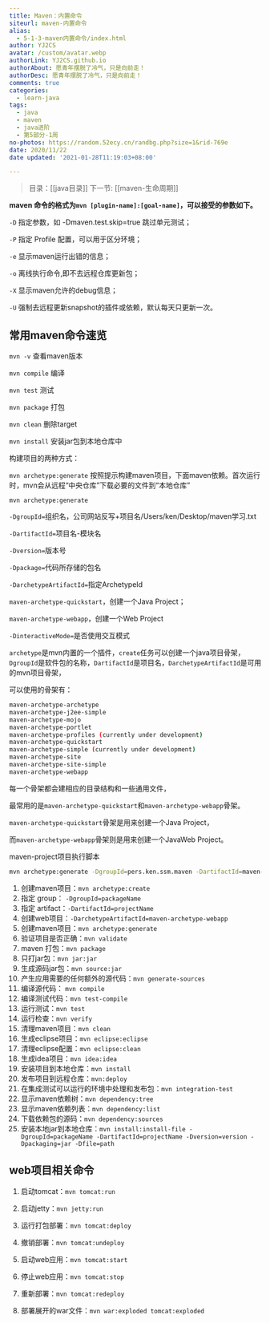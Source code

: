 ```yaml
---
title: Maven：内置命令
siteurl: maven-内置命令
alias:
  - 5-1-3-maven内置命令/index.html
author: YJ2CS
avatar: /custom/avatar.webp
authorLink: YJ2CS.github.io
authorAbout: 愿青年摆脱了冷气，只是向前走！
authorDesc: 愿青年摆脱了冷气，只是向前走！
comments: true
categories:
  - learn-java
tags:
  - java
  - maven
  - java进阶
  - 第5部分-1周
no-photos: https://random.52ecy.cn/randbg.php?size=1&rid-769e
date: 2020/11/22
date updated: '2021-01-28T11:19:03+08:00'

---
```


> 目录：[[java目录]]
> 下一节: [[maven-生命周期]]

**maven 命令的格式为`mvn [plugin-name]:[goal-name]`，可以接受的参数如下。**

`-D` 指定参数，如 -Dmaven.test.skip=true 跳过单元测试；

`-P` 指定 Profile 配置，可以用于区分环境；

`-e` 显示maven运行出错的信息；

`-o` 离线执行命令,即不去远程仓库更新包；

`-X` 显示maven允许的debug信息；

`-U` 强制去远程更新snapshot的插件或依赖，默认每天只更新一次。

## 常用maven命令速览

`mvn -v` 查看maven版本

`mvn compile` 编译

`mvn test` 测试

`mvn package` 打包

`mvn clean` 删除target

`mvn install` 安装jar包到本地仓库中

构建项目的两种方式：

`mvn archetype:generate` 按照提示构建maven项目，下面maven依赖。首次运行时，mvn会从远程“中央仓库”下载必要的文件到“本地仓库”

`mvn archetype:generate`

`-DgroupId=`组织名，公司网站反写+项目名/Users/ken/Desktop/maven学习.txt

`-DartifactId=`项目名-模块名

`-Dversion=`版本号

`-Dpackage=`代码所存储的包名

`-DarchetypeArtifactId=`指定ArchetypeId

`maven-archetype-quickstart`，创建一个Java Project；

`maven-archetype-webapp`，创建一个Web Project

`-DinteractiveMode=`是否使用交互模式

`archetype`是mvn内置的一个插件，`create`任务可以创建一个java项目骨架，`DgroupId`是软件包的名称，`DartifactId`是项目名，`DarchetypeArtifactId`是可用的mvn项目骨架，

可以使用的骨架有：

```bash
maven-archetype-archetype  
maven-archetype-j2ee-simple  
maven-archetype-mojo  
maven-archetype-portlet  
maven-archetype-profiles (currently under development)  
maven-archetype-quickstart  
maven-archetype-simple (currently under development)  
maven-archetype-site  
maven-archetype-site-simple  
maven-archetype-webapp  
```

每一个骨架都会建相应的目录结构和一些通用文件，

最常用的是`maven-archetype-quickstart`和`maven-archetype-webapp`骨架。

`maven-archetype-quickstart`骨架是用来创建一个Java Project，

而`maven-archetype-webapp`骨架则是用来创建一个JavaWeb Project。

maven-project项目执行脚本

```bash
mvn archetype:generate -DgroupId=pers.ken.ssm.maven -DartifactId=maven-project -Dversion=0.0.1-SNAPSHOT -Dpackage=war -DarchetypeArtifactId=maven-archetype-webapp
```

1. 创建maven项目：`mvn archetype:create`
2. 指定 group： `-DgroupId=packageName`
3. 指定 artifact：`-DartifactId=projectName`
4. 创建web项目：`-DarchetypeArtifactId=maven-archetype-webapp`
5. 创建maven项目：`mvn archetype:generate`
6. 验证项目是否正确：`mvn validate`
7. maven 打包：`mvn package`
8. 只打jar包：`mvn jar:jar`
9. 生成源码jar包：`mvn source:jar`
10. 产生应用需要的任何额外的源代码：`mvn generate-sources`
11. 编译源代码： `mvn compile`
12. 编译测试代码：`mvn test-compile`
13. 运行测试：`mvn test`
14. 运行检查：`mvn verify`
15. 清理maven项目：`mvn clean`
16. 生成eclipse项目：`mvn eclipse:eclipse`
17. 清理eclipse配置：`mvn eclipse:clean`
18. 生成idea项目：`mvn idea:idea`
19. 安装项目到本地仓库：`mvn install`
20. 发布项目到远程仓库：`mvn:deploy`
21. 在集成测试可以运行的环境中处理和发布包：`mvn integration-test`
22. 显示maven依赖树：`mvn dependency:tree`
23. 显示maven依赖列表：`mvn dependency:list`
24. 下载依赖包的源码：`mvn dependency:sources`
25. 安装本地jar到本地仓库：`mvn install:install-file -DgroupId=packageName -DartifactId=projectName -Dversion=version -Dpackaging=jar -Dfile=path`

## web项目相关命令

1. 启动tomcat：`mvn tomcat:run`

2. 启动jetty：`mvn jetty:run`

3. 运行打包部署：`mvn tomcat:deploy`

4. 撤销部署：`mvn tomcat:undeploy`

5. 启动web应用：`mvn tomcat:start`

6. 停止web应用：`mvn tomcat:stop`

7. 重新部署：`mvn tomcat:redeploy`

8. 部署展开的war文件：`mvn war:exploded tomcat:exploded`
